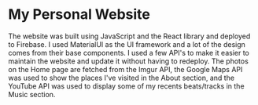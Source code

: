 # My Personal Website

The website was built using JavaScript and the React library and deployed to Firebase. I used MaterialUI as the UI framework and a lot of the design comes from their base components. I used a few API's to make it easier to maintain the website and update it without having to redeploy. The photos on the Home page are fetched from the Imgur API, the Google Maps API was used to show the places I've visited in the About section, and the YouTube API was used to display some of my recents beats/tracks in the Music section.